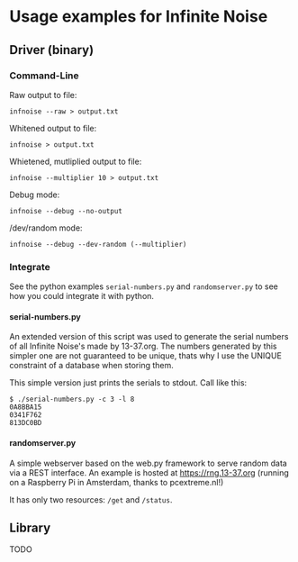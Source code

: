 # Usage examples for Infinite Noise

## Driver (binary)

### Command-Line

Raw output to file:

    infnoise --raw > output.txt

Whitened output to file:

    infnoise > output.txt

Whietened, mutliplied output to file:

    infnoise --multiplier 10 > output.txt

Debug mode:

    infnoise --debug --no-output

/dev/random mode:

    infnoise --debug --dev-random (--multiplier)

### Integrate

See the python examples `serial-numbers.py` and `randomserver.py` to see how you could integrate it with python.

#### serial-numbers.py
An extended version of this script was used to generate the serial numbers of all Infinite Noise's made by 13-37.org. The numbers generated by this simpler one are not guaranteed to be unique, thats why I use the UNIQUE constraint of a database when storing them.

This simple version just prints the serials to stdout. Call like this:

    $ ./serial-numbers.py -c 3 -l 8
    0A8BBA15
    0341F762
    813DC0BD

#### randomserver.py

A simple webserver based on the web.py framework to serve random data via a REST interface. An example is hosted at https://rng.13-37.org (running on a Raspberry Pi in Amsterdam, thanks to pcextreme.nl!)

It has only two resources: `/get` and `/status`.

## Library

TODO

